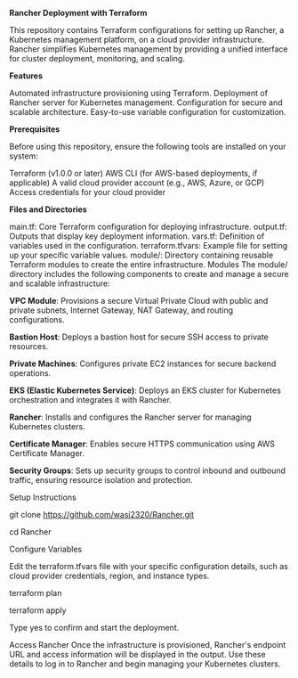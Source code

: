 **Rancher Deployment with Terraform**

This repository contains Terraform configurations for setting up Rancher, a Kubernetes management platform, on a cloud provider infrastructure. Rancher simplifies Kubernetes management by providing a unified interface for cluster deployment, monitoring, and scaling.

**Features**

Automated infrastructure provisioning using Terraform.
Deployment of Rancher server for Kubernetes management.
Configuration for secure and scalable architecture.
Easy-to-use variable configuration for customization.

**Prerequisites**

Before using this repository, ensure the following tools are installed on your system:

Terraform (v1.0.0 or later)
AWS CLI (for AWS-based deployments, if applicable)
A valid cloud provider account (e.g., AWS, Azure, or GCP)
Access credentials for your cloud provider

**Files and Directories**

main.tf: Core Terraform configuration for deploying infrastructure.
output.tf: Outputs that display key deployment information.
vars.tf: Definition of variables used in the configuration.
terraform.tfvars: Example file for setting up your specific variable values.
module/: Directory containing reusable Terraform modules to create the entire infrastructure.
Modules
The module/ directory includes the following components to create and manage a secure and scalable infrastructure:

**VPC Module**:
Provisions a secure Virtual Private Cloud with public and private subnets, Internet Gateway, NAT Gateway, and routing configurations.

**Bastion Host**: Deploys a bastion host for secure SSH access to private resources. 

**Private Machines**: Configures private EC2 instances for secure backend operations.

**EKS (Elastic Kubernetes Service)**: Deploys an EKS cluster for Kubernetes orchestration and integrates it with Rancher.

**Rancher**: Installs and configures the Rancher server for managing Kubernetes clusters.

**Certificate Manager**: Enables secure HTTPS communication using AWS Certificate Manager.

**Security Groups**: Sets up security groups to control inbound and outbound traffic, ensuring resource isolation and protection.

Setup Instructions

git clone https://github.com/wasi2320/Rancher.git

cd Rancher

Configure Variables

Edit the terraform.tfvars file with your specific configuration details, such as cloud provider credentials, region, and instance types.

terraform plan

terraform apply

Type yes to confirm and start the deployment.


Access Rancher
Once the infrastructure is provisioned, Rancher's endpoint URL and access information will be displayed in the output. Use these details to log in to Rancher and begin managing your Kubernetes clusters.
